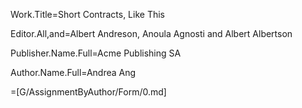 Work.Title=Short Contracts, Like This

Editor.All,and=Albert Andreson,  Anoula Agnosti and Albert Albertson

Publisher.Name.Full=Acme Publishing SA

Author.Name.Full=Andrea Ang

=[G/AssignmentByAuthor/Form/0.md]